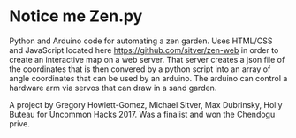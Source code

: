# Notice me Zen.py

Python and Arduino code for automating a zen garden. Uses HTML/CSS and JavaScript located here https://github.com/sitver/zen-web in order to create an interactive map on a web server. That server creates a json file of the coordinates that is then convered by a python script into an array of angle coordinates that can be used by an arduino. The arduino can control a hardware arm via servos that can draw in a sand garden. 

A project by Gregory Howlett-Gomez, Michael Sitver, Max Dubrinsky, Holly Buteau for Uncommon Hacks 2017. Was a finalist and won the Chendogu prive. 
